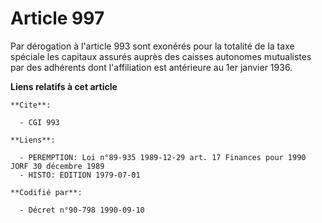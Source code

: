 # Article 997

Par dérogation à l'article 993 sont exonérés pour la totalité de la taxe spéciale les capitaux assurés auprès des caisses
autonomes mutualistes par des adhérents dont l'affiliation est antérieure au 1er janvier 1936.

**Liens relatifs à cet article**

	**Cite**:

	  - CGI 993

	**Liens**:

	  - PEREMPTION: Loi n°89-935 1989-12-29 art. 17 Finances pour 1990 JORF 30 décembre 1989
	  - HISTO: EDITION 1979-07-01

	**Codifié par**:

	  - Décret n°90-798 1990-09-10
